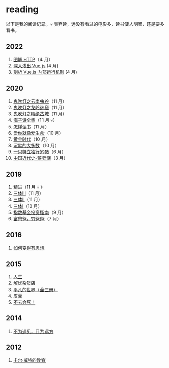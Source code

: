 # reading

以下是我的阅读记录，:skull: 表弃读，远没有看过的电影多，读书使人明智，还是要多看书。

## 2022
1. [图解 HTTP](https://book.douban.com/subject/25863515/)（4 月）
2. [深入浅出 Vue.js](https://book.douban.com/subject/32581281/) (4 月)
3. [剖析 Vue.js 内部运行机制](https://juejin.cn/book/6844733705089449991) (4 月)

## 2020

1. [鬼吹灯之云南虫谷](https://book.douban.com/subject/1926103/)（11 月）
1. [鬼吹灯之龙岭迷窟](https://book.douban.com/subject/1916726/)（11 月）
1. [鬼吹灯之精绝古城](https://book.douban.com/subject/26676577/)（11 月）
1. [海子诗全集](https://book.douban.com/subject/3610681/)（11 月 :skull:）
1. [怎样读书](https://book.douban.com/subject/11232958/)（11 月）
1. [爱你就像爱生命](https://book.douban.com/subject/27111096/)（10 月） 
1. [黄金时代](https://book.douban.com/subject/27013708/)（10 月）
1. [沉默的大多数](https://book.douban.com/subject/27013716/)（10 月）
1. [一只特立独行的猪](https://book.douban.com/subject/27013708/)（6 月）
1. [中国近代史-蒋廷黻](https://book.douban.com/subject/1823751/)（3 月）

## 2019

1. [精进](https://book.douban.com/subject/26761696/)（11 月 :skull: ）
1. [三体III](https://book.douban.com/subject/5363767/)（11 月）
1. [三体II](https://book.douban.com/subject/3066477/)（11 月）
1. [三体I](https://book.douban.com/subject/2567698/)（10 月）
1. [指数基金投资指南](https://book.douban.com/subject/27204860/)（9 月）
1. [富爸爸，穷爸爸](https://book.douban.com/subject/1033778/)（7 月）

## 2016

1. [如何变得有思想](https://book.douban.com/subject/26268552/)

## 2015

1. [人生](https://book.douban.com/subject/3803820/)
1. [解忧杂货店](https://book.douban.com/subject/25862578/)
1. [平凡的世界（全三册）](https://book.douban.com/subject/3523041/)
1. [皮囊](https://book.douban.com/subject/26278687/)
1. [不去会死！](https://book.douban.com/subject/4618225/)

## 2014

1. [不为遇见，只为远方](https://book.douban.com/subject/25746547/)

## 2012

1. [卡尔·威特的教育](https://book.douban.com/subject/1000904/)
